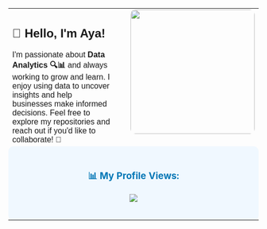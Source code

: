 <table>
  <tr >
    <td style="text-align: left; padding-right: 20px; font-family: 'Arial', sans-serif; vertical-align: top;">
      <h2>👋 Hello, I'm Aya!</h2>
      I'm passionate about <b>Data Analytics 🔍📊</b> and always working to grow and learn.  
      I enjoy using data to uncover insights and help businesses make informed decisions.  
      Feel free to explore my repositories and reach out if you'd like to collaborate! 🚀
    </td>
    <td style="text-align: right; padding-left: 20px; vertical-align: top;">
      <img src="https://github.com/user-attachments/assets/c14c1ad8-14d0-46b7-a126-e0a80d91edd9" width="250" style="border-radius: 10px;" />
    </td>
  </tr>
  <tr>
    <td colspan="2" style="text-align: center; background-color: #f0f8ff; padding: 20px; border-radius: 10px;">
      <h3 style="color: #0077b6;">📊 My Profile Views:</h3>
      <p align="center">
        <img src="https://komarev.com/ghpvc/?username=yourusername&color=blue" />
      </p>
    </td>
  </tr>
</table>
